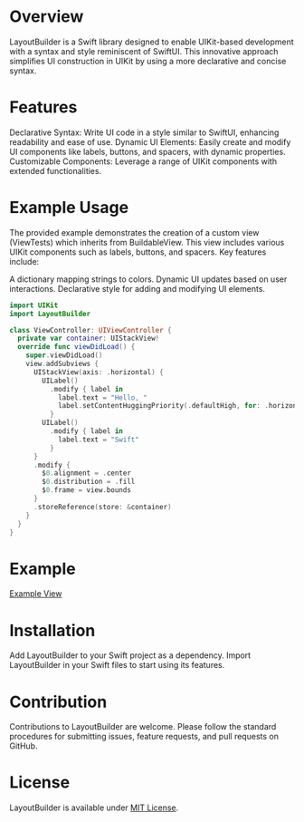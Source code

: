 # Overview
LayoutBuilder is a Swift library designed to enable UIKit-based development with a syntax and style reminiscent of SwiftUI. This innovative approach simplifies UI construction in UIKit by using a more declarative and concise syntax.

# Features
Declarative Syntax: Write UI code in a style similar to SwiftUI, enhancing readability and ease of use.
Dynamic UI Elements: Easily create and modify UI components like labels, buttons, and spacers, with dynamic properties.
Customizable Components: Leverage a range of UIKit components with extended functionalities.

# Example Usage
The provided example demonstrates the creation of a custom view (ViewTests) which inherits from BuildableView. This view includes various UIKit components such as labels, buttons, and spacers. Key features include:

A dictionary mapping strings to colors.
Dynamic UI updates based on user interactions.
Declarative style for adding and modifying UI elements.
```swift
import UIKit
import LayoutBuilder

class ViewController: UIViewController {
  private var container: UIStackView!
  override func viewDidLoad() {
    super.viewDidLoad()
    view.addSubviews {
      UIStackView(axis: .horizontal) {
        UILabel()
          .modify { label in
            label.text = "Hello, "
            label.setContentHuggingPriority(.defaultHigh, for: .horizontal)
          }
        UILabel()
          .modify { label in
            label.text = "Swift"
          }
      }
      .modify {
        $0.alignment = .center
        $0.distribution = .fill
        $0.frame = view.bounds
      }
      .storeReference(store: &container)
    }
  }
}
```

# Example
[Example View](Sources/LayoutBuilder/ViewTest.swift)

# Installation
Add LayoutBuilder to your Swift project as a dependency.
Import LayoutBuilder in your Swift files to start using its features.

# Contribution
Contributions to LayoutBuilder are welcome. Please follow the standard procedures for submitting issues, feature requests, and pull requests on GitHub.

# License
LayoutBuilder is available under [MIT License](./LICENSE.md).